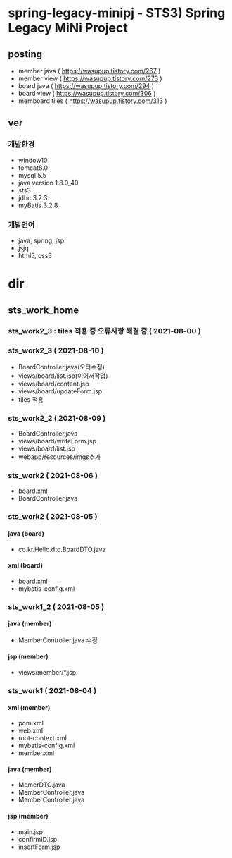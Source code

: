 # spring-legacy-minipj - STS3) Spring Legacy MiNi Project
## posting
- member java ( https://wasupup.tistory.com/267 )
- member view ( https://wasupup.tistory.com/273 )
- board java ( https://wasupup.tistory.com/294 )
- board view ( https://wasupup.tistory.com/306 )
- memboard tiles ( https://wasupup.tistory.com/313 )
## ver
### 개발환경
- window10
- tomcat8.0
- mysql 5.5
- java version 1.8.0_40
- sts3
- jdbc 3.2.3
- myBatis 3.2.8
### 개발언어
- java, spring, jsp
- jsjq
- html5, css3

# dir
## sts_work_home
### sts_work2_3 : tiles 적용 중 오류사항 해결 중 ( 2021-08-00 )

### sts_work2_3 ( 2021-08-10 )
- BoardController.java(오타수정)
- views/board/list.jsp(이어서작업)
- views/board/content.jsp
- views/board/updateForm.jsp
- tiles 적용 
### sts_work2_2 ( 2021-08-09 )
- BoardController.java
- views/board/writeForm.jsp
- views/board/list.jsp
- webapp/resources/imgs추가
### sts_work2 ( 2021-08-06 )
- board.xml
- BoardController.java
### sts_work2 ( 2021-08-05 )
#### java (board)
- co.kr.Hello.dto.BoardDTO.java
#### xml (board)
- board.xml
- mybatis-config.xml
### sts_work1_2 ( 2021-08-05 )
#### java (member)
- MemberController.java 수정
#### jsp (member)
- views/member/*.jsp
### sts_work1 ( 2021-08-04 )
#### xml (member)
- pom.xml
- web.xml
- root-context.xml
- mybatis-config.xml
- member.xml
#### java (member)
- MemerDTO.java
- MemberController.java
- MemberController.java
#### jsp (member)
- main.jsp
- confirmID.jsp
- insertForm.jsp

